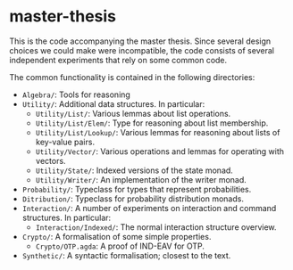 # master-thesis

This is the code accompanying the master thesis.  Since several design choices we could make were incompatible, the code
consists of several independent experiments that rely on some common code.

The common functionality is contained in the following directories:
* `Algebra/`: Tools for reasoning
* `Utility/`: Additional data structures.  In particular:
    - `Utility/List/`: Various lemmas about list operations.
    - `Utility/List/Elem/`: Type for reasoning about list membership.
    - `Utility/List/Lookup/`: Various lemmas for reasoning about lists of key-value pairs.
    - `Utility/Vector/`: Various operations and lemmas for operating with vectors.
    - `Utility/State/`: Indexed versions of the state monad.
    - `Utility/Writer/`: An implementation of the writer monad.
* `Probability/`: Typeclass for types that represent probabilities.
* `Ditribution/`: Typeclass for probability distribution monads.
* `Interaction/`: A number of experiments on interaction and command structures.  In particular:
    - `Interaction/Indexed/`: The normal interaction structure overview.
* `Crypto/`: A formalisation of some simple properties.
    - `Crypto/OTP.agda`: A proof of IND-EAV for OTP.
* `Synthetic/`: A syntactic formalisation; closest to the text.
